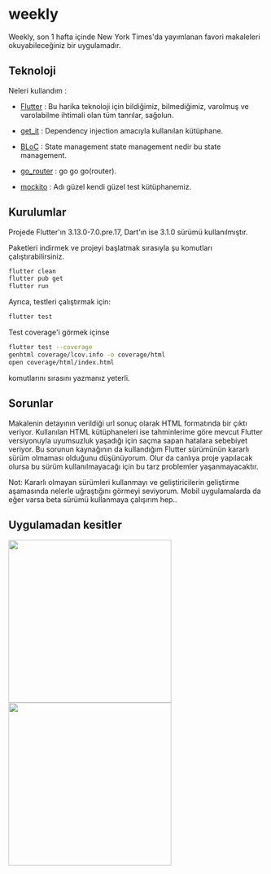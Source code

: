 # weekly

Weekly, son 1 hafta içinde New York Times'da yayımlanan favori makaleleri okuyabileceğiniz bir uygulamadır.

## Teknoloji 

Neleri kullandım :

- [Flutter] : Bu harika teknoloji için bildiğimiz, bilmediğimiz, varolmuş ve varolabilme ihtimali olan tüm tanrılar, sağolun.
- [get_it] : Dependency injection amacıyla kullanılan kütüphane.
- [BLoC] : State management state management nedir bu state management.
- [go_router] : go go go(router).
- [mockito] : Adı güzel kendi güzel test kütüphanemiz.


   [Flutter]: <https://flutter.dev>
   [get_it]: <https://pub.dev/packages/get_it>
   [BLoC]: <https://pub.dev/packages/flutter_bloc>
   [go_router]: <https://pub.dev/packages/go_router>
   [mockito]: <https://pub.dev/packages/mockito>
  

## Kurulumlar

Projede Flutter'ın 3.13.0-7.0.pre.17, Dart'ın ise 3.1.0 sürümü kullanılmıştır. 

Paketleri indirmek ve projeyi başlatmak sırasıyla şu komutları çalıştırabilirsiniz.

```sh
flutter clean
flutter pub get
flutter run
```

Ayrıca, testleri çalıştırmak için: 

```sh
flutter test
```

Test coverage'i görmek içinse 

```sh
flutter test --coverage
genhtml coverage/lcov.info -o coverage/html
open coverage/html/index.html
```

komutlarını sırasını yazmanız yeterli.

## Sorunlar

Makalenin detayının verildiği url sonuç olarak HTML formatında bir çıktı veriyor. Kullanılan HTML kütüphaneleri ise tahminlerime göre mevcut Flutter versiyonuyla uyumsuzluk yaşadığı için saçma sapan hatalara sebebiyet veriyor. Bu sorunun kaynağının da kullandığım Flutter sürümünün kararlı sürüm olmaması olduğunu düşünüyorum. Olur da canlıya proje yapılacak olursa bu sürüm kullanılmayacağı için bu tarz problemler yaşanmayacaktır.

Not: Kararlı olmayan sürümleri kullanmayı ve geliştiricilerin geliştirme aşamasında nelerle uğraştığını görmeyi seviyorum. Mobil uygulamalarda da eğer varsa beta sürümü kullanmaya çalışırım hep..

## Uygulamadan kesitler 

<p float="left">
   <img src="https://github.com/feyzforall/weekly/assets/30154300/63d53939-df53-4440-9ab0-664b90ae35a5.png" width=320>
   <img src="https://github.com/feyzforall/weekly/assets/30154300/83e86f3c-2d38-4aeb-9db2-da03872c7566" width=320>
</p>



